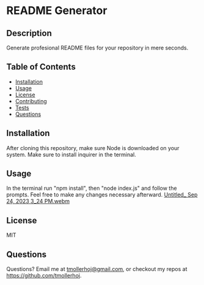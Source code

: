 # README Generator

  ## Description 
  Generate profesional README files for your repository in mere seconds.

  ## Table of Contents
  * [Installation](#installation)
  * [Usage](#usage)
  * [License](#license)
  * [Contributing](#contributing)
  * [Tests](#tests)
  * [Questions](#questions)

  ## Installation 
  After cloning this repository, make sure Node is downloaded on your system. Make sure to install inquirer in the terminal.

  ## Usage 
  In the terminal run "npm install", then "node index.js" and follow the prompts. Feel free to make any changes necessary afterward.
  [Untitled_ Sep 24, 2023 3_24 PM.webm](https://github.com/Tmollerhoj/README-Generator/assets/97570338/5bfc244e-81e4-4191-b5d8-e139ae458a1f)


  ## License 
  MIT

  ## Questions
  Questions? Email me at tmollerhoj@gmail.com, or checkout my repos at https://github.com/tmollerhoj.
  
